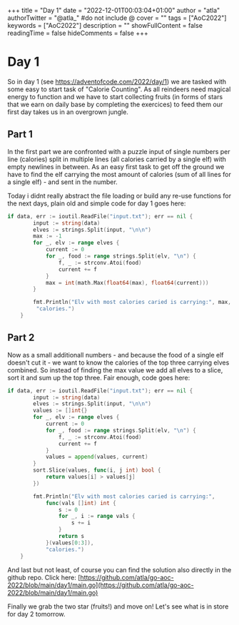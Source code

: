 +++
title = "Day 1"
date = "2022-12-01T00:03:04+01:00"
author = "atla"
authorTwitter = "@atla_" #do not include @
cover = ""
tags = ["AoC2022"]
keywords = ["AoC2022"]
description = ""
showFullContent = false
readingTime = false
hideComments = false
+++

# Day 1

So in day 1 (see https://adventofcode.com/2022/day/1) we are tasked with some easy to start task of "Calorie Counting". As all reindeers need magical energy to function and we have to start collecting fruits (in forms of stars that we earn on  daily base by completing the exercices) to feed them our first day takes us in an overgrown jungle.

## Part 1

In the first part we are confronted with a puzzle input of single numbers per line (calories) split in multiple lines (all calories carried by a single elf) with empty newlines in between. As an easy first task to get off the ground we have to find the elf carrying the most amount of calories (sum of all lines for a single elf) - and sent in the number.

Today i didnt really abstract the file loading or build any re-use functions for the next days, plain old and simple code for day 1 goes here:

```go {linenos=table, style=dracula}
if data, err := ioutil.ReadFile("input.txt"); err == nil {
		input := string(data)
		elves := strings.Split(input, "\n\n")
		max := -1
		for _, elv := range elves {
			current := 0
			for _, food := range strings.Split(elv, "\n") {
				f, _ := strconv.Atoi(food)
				current += f
			}
			max = int(math.Max(float64(max), float64(current)))
		}

		fmt.Println("Elv with most calories caried is carrying:", max,
		 "calories.")
	}
```

## Part 2

Now as a small additionall numbers - and because the food of a single elf doesn't cut it - we want to know the calories of the top three carrying elves combined. So instead of finding the max value we add all elves to a slice, sort it and sum up the top three. Fair enough, code goes here:


```go {linenos=table, style=dracula}
if data, err := ioutil.ReadFile("input.txt"); err == nil {
		input := string(data)
		elves := strings.Split(input, "\n\n")
		values := []int{}
		for _, elv := range elves {
			current := 0
			for _, food := range strings.Split(elv, "\n") {
				f, _ := strconv.Atoi(food)
				current += f
			}
			values = append(values, current)
		}
		sort.Slice(values, func(i, j int) bool {
			return values[i] > values[j]
		})

		fmt.Println("Elv with most calories caried is carrying:",
			func(vals []int) int {
				s := 0
				for _, i := range vals {
					s += i
				}
				return s
			}(values[0:3]),
			"calories.")
	}

```

And last but not least, of course you can find the solution also directly in the github repo. Click here: [https://github.com/atla/go-aoc-2022/blob/main/day1/main.go](https://github.com/atla/go-aoc-2022/blob/main/day1/main.go)

Finally we grab the two star (fruits!) and move on! Let's see what is in store for day 2 tomorrow.